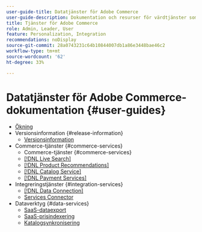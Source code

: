 ```yaml
---
user-guide-title: Datatjänster för Adobe Commerce
user-guide-description: Dokumentation och resurser för värdtjänster som ger utökade möjligheter i Adobe Commerce och Magento Open Source.
title: Tjänster för Adobe Commerce
role: Admin, Leader, User
feature: Personalization, Integration
recommendations: noDisplay
source-git-commit: 28a0743231c64b10844007db1a86e3448bae46c2
workflow-type: tm+mt
source-wordcount: '62'
ht-degree: 33%

---
```


# Datatjänster för Adobe Commerce-dokumentation {#user-guides}

- [Ökning](home.md)
- Versionsinformation {#release-information}
   - [Versionsinformation](/help/landing/release-notes-all.md)
- Commerce-tjänster {#commerce-services}
   - Commerce-tjänster {#commerce-services}
   - [[!DNL Live Search]](https://experienceleague.adobe.com/docs/commerce-merchant-services/live-search/overview.html)
   - [[!DNL Product Recommendations]](https://experienceleague.adobe.com/docs/commerce-merchant-services/product-recommendations/guide-overview.html)
   - [[!DNL Catalog Service]](https://experienceleague.adobe.com/docs/commerce-merchant-services/catalog-service/guide-overview.html)
   - [[!DNL Payment Services]](https://experienceleague.adobe.com/docs/commerce-merchant-services/payment-services/guide-overview.html)
- Integreringstjänster {#integration-services}
   - [[!DNL Data Connection]](https://experienceleague.adobe.com/docs/commerce-merchant-services/data-connection/overview.html)
   - [Services Connector](/help/landing/saas.md)
- Dataverktyg {#data-services}
   - [SaaS-dataexport](https://experienceleague.adobe.com/docs/commerce-merchant-services/saas-data-export/overview.html)
   - [SaaS-prisindexering](https://experienceleague.adobe.com/docs/commerce-merchant-services/price-indexer/price-indexing.html)
   - [Katalogsynkronisering](/help/landing/catalog-sync.md)






